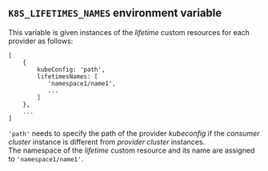
## `K8S_LIFETIMES_NAMES` environment variable

This variable is given instances of the *lifetime* custom resources for each provider as follows:

```
[
    {
        kubeConfig: 'path',
        lifetimesNames: [
           'namespace1/name1',
           ...
        ]
    },
    ...
]
```

`'path'` needs to specify the path of the provider *kubeconfig* if the *consumer cluster* instance is different from *provider cluster* instances.\
The namespace of the *lifetime* custom resource and its name are assigned to `'namespace1/name1'`.
